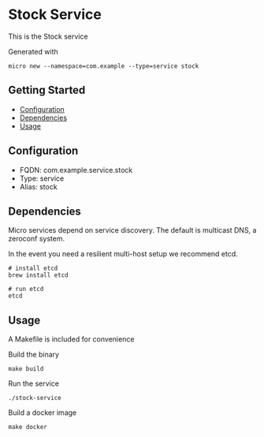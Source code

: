 # Stock Service

This is the Stock service

Generated with

```
micro new --namespace=com.example --type=service stock
```

## Getting Started

- [Configuration](#configuration)
- [Dependencies](#dependencies)
- [Usage](#usage)

## Configuration

- FQDN: com.example.service.stock
- Type: service
- Alias: stock

## Dependencies

Micro services depend on service discovery. The default is multicast DNS, a zeroconf system.

In the event you need a resilient multi-host setup we recommend etcd.

```
# install etcd
brew install etcd

# run etcd
etcd
```

## Usage

A Makefile is included for convenience

Build the binary

```
make build
```

Run the service
```
./stock-service
```

Build a docker image
```
make docker
```